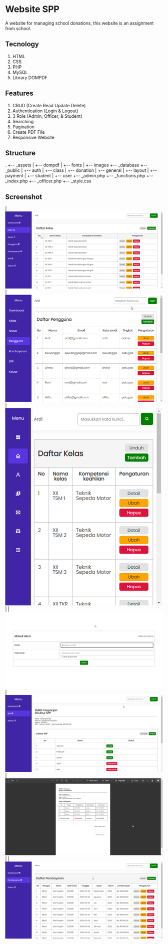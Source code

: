 # Website SPP

A website for managing school donations, this website is an assignment from school.

## Tecnology

1. HTML
2. CSS
3. PHP
4. MySQL
5. Library DOMPDF

## Features

1. CRUD (Create Read Update Delete)
2. Authentication (Login & Logout)
3. 3 Role (Admin, Officer, & Student)
4. Searching
5. Pagination
6. Create PDF File
7. Responsive Website

## Structure

.
+-- \_assets
| +-- dompdf
| +-- fonts
| +-- images
+-- \_database
+-- \_public
| +-- auth
| +-- class
| +-- donation
| +-- general
| +-- layout
| +-- payment
| +-- student
| +-- user
+-- \_admin.php
+-- \_functions.php
+-- \_index.php
+-- \_officer.php
+-- \_style.css

## Screenshot

| ![Desktop](/assets/images/desktop.png) | ![Tablet](/assets/images/tablet.png) | ![Mobile](/assets/images/mobile.png) |
| ![Login](/assets/images/login.png) | ![Spp](/assets/images/spp.png) | ![PDF](/assets/images/pdf.png) |
| ![Payment](/assets/images/payment.png)
